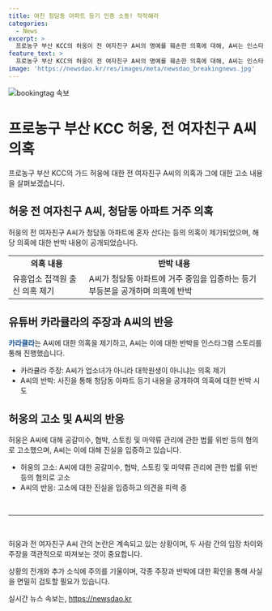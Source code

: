 ```yaml
---
title: 여친 청담동 아파트 등기 인증 소동! 작작해라
categories:
  - News
excerpt: >
  프로농구 부산 KCC의 허웅이 전 여자친구 A씨의 명예를 훼손한 의혹에 대해, A씨는 인스타그램을 통해 아파트 등기를 공개하여 반박했다. 이에 더해 유튜버의 폭로로 A씨는 평범한 대학생임을 주장하며 허웅의 날쌘 일상에 대한 의혹을 제기했다. 한편, 허웅은 A씨를 공갈미수, 협박, 스토킹 등의 혐의로 고소하고, A씨의 과거 수술 이야기로 진실 공방이 벌어지고 있다.
feature_text: >
  프로농구 부산 KCC의 허웅이 전 여자친구 A씨의 명예를 훼손한 의혹에 대해, A씨는 인스타그램을 통해 아파트 등기를 공개하여 반박했다. 이에 더해 유튜버의 폭로로 A씨는 평범한 대학생임을 주장하며 허웅의 날쌘 일상에 대한 의혹을 제기했다. 한편, 허웅은 A씨를 공갈미수, 협박, 스토킹 등의 혐의로 고소하고, A씨의 과거 수술 이야기로 진실 공방이 벌어지고 있다.
image: 'https://newsdao.kr/res/images/meta/newsdao_breakingnews.jpg'
---
```


<p><img src="https://newsdao.kr/res/images/meta/newsdao_breakingnews.jpg" alt="bookingtag 속보" /></p>

<h1>프로농구 부산 KCC 허웅, 전 여자친구 A씨 의혹</h1>

<p data-ke-size="size16">프로농구 부산 KCC의 가드 허웅에 대한 전 여자친구 A씨의 의혹과 그에 대한 고소 내용을 살펴보겠습니다.</p>

<h2 data-ke-size="size26">허웅 전 여자친구 A씨, 청담동 아파트 거주 의혹</h2>

<p data-ke-size="size16">허웅의 전 여자친구 A씨가 청담동 아파트에 혼자 산다는 등의 의혹이 제기되었으며, 해당 의혹에 대한 반박 내용이 공개되었습니다.</p>

<table>
    <tr>
        <td style="text-align: center; height: 17px;"><b>의혹 내용</b></td>
        <td style="text-align: center; height: 17px;"><b>반박 내용</b></td>
    </tr>
    <tr>
        <td style="text-align: left;">유흥업소 접객원 출신 의혹 제기</td>
        <td style="text-align: left;">A씨가 청담동 아파트에 거주 중임을 입증하는 등기부등본을 공개하며 의혹에 반박</td>
    </tr>
</table>

<h2 data-ke-size="size26">유튜버 카라큘라의 주장과 A씨의 반응</h2>

<p data-ke-size="size16"><b><span style="color: #1a5490;">카라큘라</span></b>는 A씨에 대한 의혹을 제기하고, A씨는 이에 대한 반박을 인스타그램 스토리를 통해 진행했습니다.</p>

<ul>
    <li>카라큘라 주장: A씨가 업소녀가 아니라 대학원생이 아니냐는 의혹 제기</li>
    <li>A씨의 반박: 사진을 통해 청담동 아파트 등기 내용을 공개하여 의혹에 대한 반박 시도</li>
</ul>

<h2 data-ke-size="size26">허웅의 고소 및 A씨의 반응</h2>

<p data-ke-size="size16">허웅은 A씨에 대해 공갈미수, 협박, 스토킹 및 마약류 관리에 관한 법률 위반 등의 혐의로 고소했으며, A씨는 이에 대해 진실을 입증하고 있습니다.</p>

<ul>
    <li>허웅의 고소: A씨에 대한 공갈미수, 협박, 스토킹 및 마약류 관리에 관한 법률 위반 등의 혐의로 고소</li>
    <li>A씨의 반응: 고소에 대한 진실을 입증하고 의견을 피력 중</li>
</ul>

<p data-ke-size="size16">&nbsp;</p>

<hr>

<p data-ke-size="size16">&nbsp;</p>

<p data-ke-size="size16">허웅과 전 여자친구 A씨 간의 논란은 계속되고 있는 상황이며, 두 사람 간의 입장 차이와 주장을 객관적으로 따져보는 것이 중요합니다.</p>

<p data-ke-size="size16">상황의 전개와 추가 소식에 주의를 기울이며, 각종 주장과 반박에 대한 확인을 통해 사실을 면밀히 검토할 필요가 있습니다.</p>
실시간 뉴스 속보는, <a href="https://newsdao.kr" rel="dofollow">https://newsdao.kr</a>


